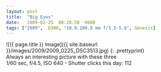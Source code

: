 ```yaml
---
layout: post
title:  "Big Eyes"
date:   2009-02-25  08:20:58 -0600
tags: ["2009",  D300, "18.0-200.0 mm f/3.5-5.6", Genesis]
---
```

![{{ page.title }} Image]({{ site.baseurl }}/images/2009/2009_0225_DSC3513.jpg)
{: .prettyprint}  
Always an interesting picture with these three  
1/60 sec, f/4.5, ISO 640 - Shutter clicks this day: 112